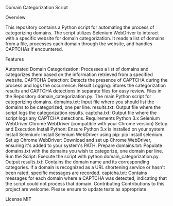 Domain Categorization Script

Overview

This repository contains a Python script for automating the process of categorizing domains. The script utilizes Selenium WebDriver to interact with a specific website for domain categorization. It reads a list of domains from a file, processes each domain through the website, and handles CAPTCHAs if encountered.


Features

Automated Domain Categorization: Processes a list of domains and categorizes them based on the information retrieved from a specified website.
CAPTCHA Detection: Detects the presence of CAPTCHA during the process and logs the occurrence.
Result Logging: Stores the categorization results and CAPTCHA detections in separate files for easy review.
Files in the Repository
domain_categorization.py: The main Python script for categorizing domains.
domains.txt: Input file where you should list the domains to be categorized, one per line.
results.txt: Output file where the script logs the categorization results.
captcha.txt: Output file where the script logs any CAPTCHA detections.
Requirements
Python 3.x
Selenium WebDriver
Chrome WebDriver (compatible with your Chrome version)
Setup and Execution
Install Python: Ensure Python 3.x is installed on your system.
Install Selenium: Install Selenium WebDriver using pip: pip install selenium.
Set up Chrome WebDriver: Download and set up Chrome WebDriver, ensuring it's added to your system's PATH.
Prepare domains.txt: Populate domains.txt with the domains you wish to categorize, one domain per line.
Run the Script: Execute the script with python domain_categorization.py.
Output
results.txt: Contains the domain name and its corresponding categories. If a domain is recognized as a URL shortening service or hasn't been rated, specific messages are recorded.
captcha.txt: Contains messages for each domain where a CAPTCHA was detected, indicating that the script could not process that domain.
Contributing
Contributions to this project are welcome. Please ensure to update tests as appropriate.

License
MIT
